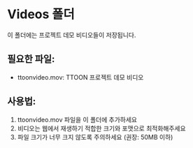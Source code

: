 # Videos 폴더

이 폴더에는 프로젝트 데모 비디오들이 저장됩니다.

## 필요한 파일:
- ttoonvideo.mov: TTOON 프로젝트 데모 비디오

## 사용법:
1. ttoonvideo.mov 파일을 이 폴더에 추가하세요
2. 비디오는 웹에서 재생하기 적합한 크기와 포맷으로 최적화해주세요
3. 파일 크기가 너무 크지 않도록 주의하세요 (권장: 50MB 이하)
